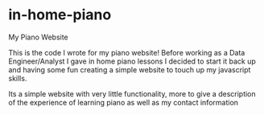 # in-home-piano
My Piano Website


This is the code I wrote for my piano website! 
Before working as a Data Engineer/Analyst I gave in home piano lessons
I decided to start it back up and having some fun creating a simple website to touch up my javascript skills.

Its a simple website with very little functionality, more to give a description of the experience of learning piano as well as my contact information
